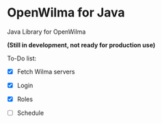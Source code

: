 # OpenWilma for Java
Java Library for OpenWilma

**(Still in development, not ready for production use)**

To-Do list:
* [x] Fetch Wilma servers
* [x] Login
* [x] Roles
* [ ] Schedule


